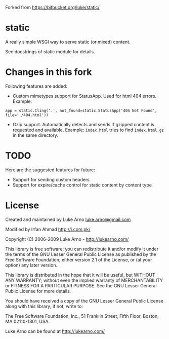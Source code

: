 Forked from https://bitbucket.org/luke/static/

static
======

A really simple WSGI way to serve static (or mixed) content.

See docstrings of static module for details.

Changes in this fork
====================

Following features are added:

* Custom mimetypes support for StatusApp. Used for html 404 errors.
Example:
```
app = static.Cling('.', not_found=static.StatusApp('404 Not Found', file='./404.html'))
```
* Gzip support. Automatically detects and sends if gzipped content is
requested and available. Example: `index.html` tries to find `index.html.gz`
in the same directory.

TODO
====

Here are the suggested features for future:

* Support for sending custom headers
* Support for expire/cache control for static content by content type

License
=======

Created and maintained by Luke Arno <luke.arno@gmail.com>

Modified by Irfan Ahmad <http://i.com.pk/>

Copyright (C) 2006-2009 Luke Arno - http://lukearno.com/

This library is free software; you can redistribute it and/or
modify it under the terms of the GNU Lesser General Public
License as published by the Free Software Foundation; either
version 2.1 of the License, or (at your option) any later version.

This library is distributed in the hope that it will be useful,
but WITHOUT ANY WARRANTY; without even the implied warranty of
MERCHANTABILITY or FITNESS FOR A PARTICULAR PURPOSE.  See the GNU
Lesser General Public License for more details.

You should have received a copy of the GNU Lesser General Public
License along with this library; if not, write to:

The Free Software Foundation, Inc., 
51 Franklin Street, Fifth Floor, 
Boston, MA  02110-1301, USA.

Luke Arno can be found at http://lukearno.com/